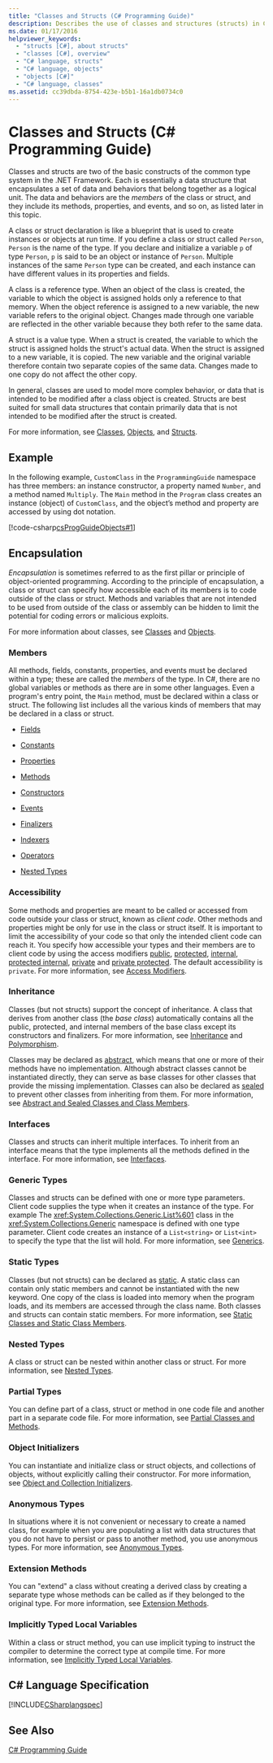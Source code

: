 ```yaml
---
title: "Classes and Structs (C# Programming Guide)"
description: Describes the use of classes and structures (structs) in C#.
ms.date: 01/17/2016
helpviewer_keywords: 
  - "structs [C#], about structs"
  - "classes [C#], overview"
  - "C# language, structs"
  - "C# language, objects"
  - "objects [C#]"
  - "C# language, classes"
ms.assetid: cc39dbda-8754-423e-b5b1-16a1db0734c0
---
```

# Classes and Structs (C# Programming Guide)
Classes and structs are two of the basic constructs of the common type system in the .NET Framework. Each is essentially a data structure that encapsulates a set of data and behaviors that belong together as a logical unit. The data and behaviors are the *members* of the class or struct, and they include its methods, properties, and events, and so on, as listed later in this topic.  
  
 A class or struct declaration is like a blueprint that is used to create instances or objects at run time. If you define a class or struct called `Person`, `Person` is the name of the type. If you declare and initialize a variable `p` of type `Person`, `p` is said to be an object or instance of `Person`. Multiple instances of the same `Person` type can be created, and each instance can have different values in its properties and fields.  
  
 A class is a reference type. When an object of the class is created, the variable to which the object is assigned holds only a reference to that memory. When the object reference is assigned to a new variable, the new variable refers to the original object. Changes made through one variable are reflected in the other variable because they both refer to the same data.  
  
 A struct is a value type. When a struct is created, the variable to which the struct is assigned holds the struct's actual data. When the struct is assigned to a new variable, it is copied. The new variable and the original variable therefore contain two separate copies of the same data. Changes made to one copy do not affect the other copy.  
  
 In general, classes are used to model more complex behavior, or data that is intended to be modified after a class object is created. Structs are best suited for small data structures that contain primarily data that is not intended to be modified after the struct is created.  
  
 For more information, see [Classes](../../../csharp/programming-guide/classes-and-structs/classes.md), [Objects](../../../csharp/programming-guide/classes-and-structs/objects.md), and [Structs](../../../csharp/programming-guide/classes-and-structs/structs.md).  
  
## Example  
 In the following example, `CustomClass` in the `ProgrammingGuide` namespace has three members: an instance constructor, a property named `Number`, and a method named `Multiply`. The `Main` method in the `Program` class creates an instance (object) of `CustomClass`, and the object’s method and property are accessed by using dot notation.
  
 [!code-csharp[csProgGuideObjects#1](../../../../samples/snippets/csharp/programming-guide/classes-and-structs/class1.cs#1)]  
  
## Encapsulation  
 *Encapsulation* is sometimes referred to as the first pillar or principle of object-oriented programming. According to the principle of encapsulation, a class or struct can specify how accessible each of its members is to code outside of the class or struct. Methods and variables that are not intended to be used from outside of the class or assembly can be hidden to limit the potential for coding errors or malicious exploits.  
  
 For more information about classes, see [Classes](../../../csharp/programming-guide/classes-and-structs/classes.md) and [Objects](../../../csharp/programming-guide/classes-and-structs/objects.md).  
  
### Members  
 All methods, fields, constants, properties, and events must be declared within a type; these are called the *members* of the type. In C#, there are no global variables or methods as there are in some other languages. Even a program's entry point, the `Main` method, must be declared within a class or struct. The following list includes all the various kinds of members that may be declared in a class or struct.  
  
-   [Fields](../../../csharp/programming-guide/classes-and-structs/fields.md)  
  
-   [Constants](../../../csharp/programming-guide/classes-and-structs/constants.md)  
  
-   [Properties](../../../csharp/programming-guide/classes-and-structs/properties.md)  
  
-   [Methods](../../../csharp/programming-guide/classes-and-structs/methods.md)  
  
-   [Constructors](../../../csharp/programming-guide/classes-and-structs/constructors.md)  
  
-   [Events](../../../csharp/programming-guide/events/index.md)  
  
-   [Finalizers](../../../csharp/programming-guide/classes-and-structs/destructors.md)  
  
-   [Indexers](../../../csharp/programming-guide/indexers/index.md)  
  
-   [Operators](../../../csharp/programming-guide/statements-expressions-operators/operators.md)  
  
-   [Nested Types](../../../csharp/programming-guide/classes-and-structs/nested-types.md)  
  
### Accessibility  
 Some methods and properties are meant to be called or accessed from code outside your class or struct, known as *client code*. Other methods and properties might be only for use in the class or struct itself. It is important to limit the accessibility of your code so that only the intended client code can reach it. You specify how accessible your types and their members are to client code by using the access modifiers [public](../../../csharp/language-reference/keywords/public.md), [protected](../../../csharp/language-reference/keywords/protected.md), [internal](../../../csharp/language-reference/keywords/internal.md), [protected internal](../../../csharp/language-reference/keywords/protected-internal.md), [private](../../../csharp/language-reference/keywords/private.md) and [private protected](../../../csharp/language-reference/keywords/private-protected.md). The default accessibility is `private`. For more information, see [Access Modifiers](../../../csharp/programming-guide/classes-and-structs/access-modifiers.md).  
  
### Inheritance  
 Classes (but not structs) support the concept of inheritance. A class that derives from another class (the *base class*) automatically contains all the public, protected, and internal members of the base class except its constructors and finalizers. For more information, see [Inheritance](../../../csharp/programming-guide/classes-and-structs/inheritance.md) and [Polymorphism](../../../csharp/programming-guide/classes-and-structs/polymorphism.md).  
  
 Classes may be declared as [abstract](../../../csharp/language-reference/keywords/abstract.md), which means that one or more of their methods have no implementation. Although abstract classes cannot be instantiated directly, they can serve as base classes for other classes that provide the missing implementation. Classes can also be declared as [sealed](../../../csharp/language-reference/keywords/sealed.md) to prevent other classes from inheriting from them. For more information, see [Abstract and Sealed Classes and Class Members](../../../csharp/programming-guide/classes-and-structs/abstract-and-sealed-classes-and-class-members.md).  
  
### Interfaces  
 Classes and structs can inherit multiple interfaces. To inherit from an interface means that the type implements all the methods defined in the interface. For more information, see [Interfaces](../../../csharp/programming-guide/interfaces/index.md).  
  
### Generic Types  
 Classes and structs can be defined with one or more type parameters. Client code supplies the type when it creates an instance of the type. For example The <xref:System.Collections.Generic.List%601> class in the <xref:System.Collections.Generic> namespace is defined with one type parameter. Client code creates an instance of a `List<string>` or `List<int>` to specify the type that the list will hold. For more information, see [Generics](../../../csharp/programming-guide/generics/index.md).  
  
### Static Types  
 Classes (but not structs) can be declared as [static](../../../csharp/language-reference/keywords/static.md). A static class can contain only static members and cannot be instantiated with the new keyword. One copy of the class is loaded into memory when the program loads, and its members are accessed through the class name. Both classes and structs can contain static members. For more information, see [Static Classes and Static Class Members](../../../csharp/programming-guide/classes-and-structs/static-classes-and-static-class-members.md).  
  
### Nested Types  
 A class or struct can be nested within another class or struct. For more information, see [Nested Types](../../../csharp/programming-guide/classes-and-structs/nested-types.md).  
  
### Partial Types  
 You can define part of a class, struct or method in one code file and another part in a separate code file. For more information, see [Partial Classes and Methods](../../../csharp/programming-guide/classes-and-structs/partial-classes-and-methods.md).  
  
### Object Initializers  
 You can instantiate and initialize class or struct objects, and collections of objects, without explicitly calling their constructor. For more information, see [Object and Collection Initializers](../../../csharp/programming-guide/classes-and-structs/object-and-collection-initializers.md).  
  
### Anonymous Types  
 In situations where it is not convenient or necessary to create a named class, for example when you are populating a list with data structures that you do not have to persist or pass to another method, you use anonymous types. For more information, see [Anonymous Types](../../../csharp/programming-guide/classes-and-structs/anonymous-types.md).  
  
### Extension Methods  
 You can "extend" a class without creating a derived class by creating a separate type whose methods can be called as if they belonged to the original type. For more information, see [Extension Methods](../../../csharp/programming-guide/classes-and-structs/extension-methods.md).  
  
### Implicitly Typed Local Variables  
 Within a class or struct method, you can use implicit typing to instruct the compiler to determine the correct type at compile time. For more information, see [Implicitly Typed Local Variables](../../../csharp/programming-guide/classes-and-structs/implicitly-typed-local-variables.md).  
  
## C# Language Specification  
 [!INCLUDE[CSharplangspec](~/includes/csharplangspec-md.md)]  
  
## See Also  
 [C# Programming Guide](../../../csharp/programming-guide/index.md)
